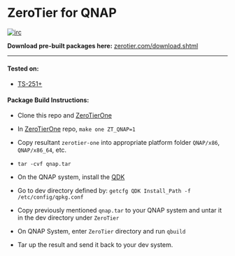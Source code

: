 ZeroTier for QNAP
======

[![irc](https://img.shields.io/badge/IRC-%23zerotier%20on%20freenode-orange.svg)](https://webchat.freenode.net/?channels=zerotier)

**Download pre-built packages here:** [zerotier.com/download.shtml](https://zerotier.com/download.shtml?pk_campaign=github_ZeroTierNAS)

***

#### Tested on:

 - [TS-251+](https://www.qnap.com/en-us/product/model.php?II=195)

#### Package Build Instructions:

 - Clone this repo and [ZeroTierOne](https://github.com/zerotier/ZeroTierOne/tree/master)
 
 - In [ZeroTierOne](https://github.com/zerotier/ZeroTierOne/tree/master) repo, `make one ZT_QNAP=1`
 
 - Copy resultant `zerotier-one` into appropriate platform folder `QNAP/x86`, `QNAP/x86_64`, etc.
 
 - `tar -cvf qnap.tar`

 - On the QNAP system, install the [QDK](http://download.qnap.com/Storage/Utility/QDK_2.2.4.zip)
 
 - Go to dev directory defined by: `getcfg QDK Install_Path -f /etc/config/qpkg.conf` 

 - Copy previously mentioned `qnap.tar` to your QNAP system and untar it in the dev directory under `ZeroTier`

 - On QNAP System, enter `ZeroTier` directory and run `qbuild`

 - Tar up the result and send it back to your dev system.